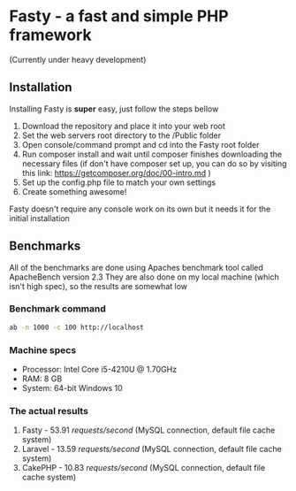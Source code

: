 # Fasty - a fast and simple PHP framework
(Currently under heavy development)
## Installation

Installing Fasty is **super** easy, just follow the steps bellow

1. Download the repository and place it into your web root
1. Set the web servers root directory to the /Public folder
1. Open console/command prompt and cd into the Fasty root folder
1. Run composer install and wait until composer finishes downloading the necessary files (if don't have composer set up, you can do so by visiting this link: https://getcomposer.org/doc/00-intro.md )
1. Set up the config.php file to match your own settings
1. Create something awesome!

Fasty doesn't require any console work on its own but it needs it for the initial installation

## Benchmarks

All of the benchmarks are done using Apaches benchmark tool called ApacheBench version 2.3
They are also done on my local machine (which isn't high spec), so the results are somewhat low

### Benchmark command

```bash
ab -n 1000 -c 100 http://localhost
```

### Machine specs
* Processor: Intel Core i5-4210U @ 1.70GHz
* RAM: 8 GB
* System: 64-bit Windows 10

### The actual results

1. Fasty - 53.91 _requests/second_ (MySQL connection, default file cache system)
1. Laravel - 13.59 _requests/second_ (MySQL connection, default file cache system)
1. CakePHP - 10.83 _requests/second_ (MySQL connection, default file cache system)
